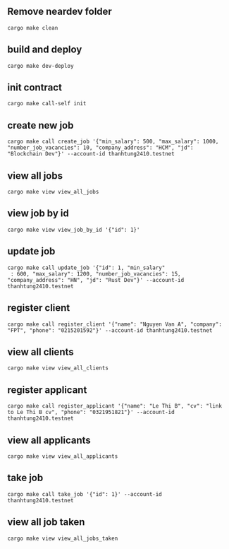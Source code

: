 ## Remove neardev folder
```
cargo make clean
```

## build and deploy
```
cargo make dev-deploy
```

## init contract
```
cargo make call-self init
```

## create new job
```
cargo make call create_job '{"min_salary": 500, "max_salary": 1000, "number_job_vacancies": 10, "company_address": "HCM", "jd": "Blockchain Dev"}' --account-id thanhtung2410.testnet
```

## view all jobs
```
cargo make view view_all_jobs
```

## view job by id
```
cargo make view view_job_by_id '{"id": 1}'
```

## update job
```
cargo make call update_job '{"id": 1, "min_salary"
 : 600, "max_salary": 1200, "number_job_vacancies": 15, "company_address": "HN", "jd": "Rust Dev"}' --account-id thanhtung2410.testnet
```

 ## register client
```
cargo make call register_client '{"name": "Nguyen Van A", "company": "FPT", "phone": "0215201592"}' --account-id thanhtung2410.testnet
```

 ## view all clients
```
cargo make view view_all_clients
```

 ## register applicant
```
cargo make call register_applicant '{"name": "Le Thi B", "cv": "link to Le Thi B cv", "phone": "0321951821"}' --account-id thanhtung2410.testnet
```

## view all applicants
```
cargo make view view_all_applicants
```

## take job
```
cargo make call take_job '{"id": 1}' --account-id thanhtung2410.testnet
```

## view all job taken
```
cargo make view view_all_jobs_taken
```
